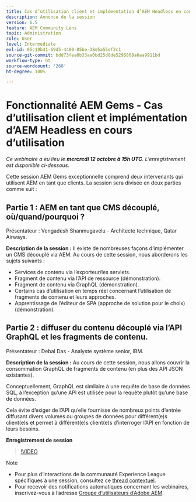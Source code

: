 ```yaml
---
title: Cas d’utilisation client et implémentation d’AEM Headless en cours d’utilisation
description: Annonce de la session
version: 6.5
feature: AEM Community Lens
topic: Administration
role: User
level: Intermediate
exl-id: 05c19b41-69d5-4400-85be-38e5a55ef2c1
source-git-commit: bdd73fea8b33aa0bd25d8de5295808a6aa9911bd
workflow-type: ht
source-wordcount: '268'
ht-degree: 100%

---
```


# Fonctionnalité AEM Gems - Cas d’utilisation client et implémentation d’AEM Headless en cours d’utilisation

*Ce webinaire a eu lieu le **mercredi 12 octobre à 15h UTC**. L’enregistrement est disponible ci-dessous.*

Cette session AEM Gems exceptionnelle comprend deux intervenants qui utilisent AEM en tant que clients. La session sera divisée en deux parties comme suit :

## Partie 1 : AEM en tant que CMS découplé, où/quand/pourquoi ?

Présentateur : Vengadesh Shanmugavelu - Architecte technique, Qatar Airways.

**Description de la session :**
Il existe de nombreuses façons d’implémenter un CMS découplé via AEM.
Au cours de cette session, nous aborderons les sujets suivants :

* Services de contenu via l’exporteur/les servlets.
* Fragment de contenu via l’API de ressource (démonstration).
* Fragment de contenu via GraphQL (démonstration).
* Certains cas d’utilisation en temps réel concernant l’utilisation de fragments de contenu et leurs approches.
* Apprentissage de l’éditeur de SPA (approche de solution pour le choix) (démonstration).

## Partie 2 : diffuser du contenu découplé via l’API GraphQL et les fragments de contenu.

Présentateur : Debal Das - Analyste système senior, IBM.

**Description de la session :**
Au cours de cette session, nous allons couvrir la consommation GraphQL de fragments de contenu (en plus des API JSON existantes).

Conceptuellement, GraphQL est similaire à une requête de base de données SQL, à l’exception qu’une API est utilisée pour la requête plutôt qu’une base de données.

Cela évite d’exiger de l’API qu’elle fournisse de nombreux points d’entrée diffusant divers volumes ou groupes de données pour différent(e)s client(e)s et permet à différent(e)s client(e)s d’interroger l’API en fonction de leurs besoins.

**Enregistrement de session**

>[!VIDEO](https://video.tv.adobe.com/v/3410160)

>[!NOTE]
>
>* Pour plus d’interactions de la communauté Experience League spécifiques à une session, consultez ce [thread contextuel](https://adobe.ly/3r6P4nr).
>* Pour recevoir des notifications automatiques concernant les webinaires, inscrivez-vous à l’adresse [Groupe d’utilisateurs d’Adobe AEM](https://aem-augs.adobe.com/).

